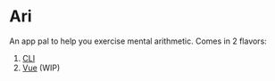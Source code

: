 # Ari

An app pal to help you exercise mental arithmetic. Comes in 2 flavors:

1. [CLI](./cli)
1. [Vue](./vue) (WIP)
